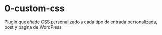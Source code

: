 # 0-custom-css
 Plugin que añade CSS personalizado a cada tipo de entrada personalizada, post y pagina de WordPress
